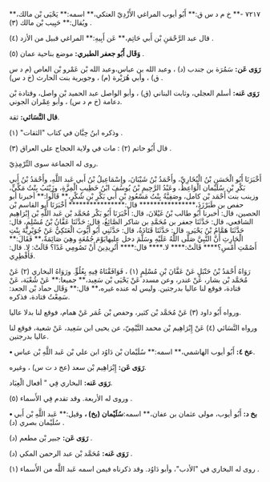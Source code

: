 ٧٢١٧ -** خ م د س ق:** أَبُو أيوب المراغي الأَزْدِيّ العتكي،** اسمه:** يَحْيَى بْن مالك،** ويُقال:** حَبِيب بْن مالك (٣) .

قال عبد الرَّحْمَنِ بْن أَبي حَاتِم،** عَن أَبِيهِ:** المراغي قبيل من الأزد (٤) .

**وَقَال أَبُو جعفر الطبري:** موضع بناحية عمان (٥) .

**رَوَى عَن:** سَمُرَة بن جندب (د) ، وعبد الله بن عباس،وعبد الله بْن عَمْرو بْن العاص (م د س ق) ، وأبي هُرَيْرة (م) ، وجويرية بنت الحارث (خ د س) .

**رَوَى عَنه:** أسلم العجلي، وثابت البناني (ق) ، وأبو الواصل عبد الحميد بْن واصل، وقتادة بْن دعامة (خ م د س) ، وأبو عِمْران الجوني.

**قال النَّسَائي:** ثقة.

وذكره ابنُ حِبَّان في كتاب "الثقات" (١) .

قال أَبُو حاتم (٢) : مات في ولاية الحجاج على العراق (٣) .

روى له الجماعة سوى التِّرْمِذِيّ.

أَخْبَرَنَا أَبُو الْحَسَنِ بْنُ الْبُخَارِيِّ، وأَحْمَدُ بْنُ شَيْبَانَ، وإِسْمَاعِيلُ بْنُ أَبي عَبد اللَّهِ، وأَحْمَدُ بْنُ أَبي بَكْرِ بْنِ سُلَيْمان الْوَاعِظُ، وعَبْدُ الرَّحِيمِ بْنُ يُوسُفَ ابْنُ خَطِيبِ الْمِزَّةِ، وزَيْنَبُ بِنْتُ مَكِّيٍّ، وزينب بنت أَحْمَد بْن كامل، وصَفِيَّةُ بِنْتُ مَسْعُودِ بْنِ أَبي بَكْرِ بْنِ شُكْرٍ،** قَالُوا:** أخبرنا أبو حفص بن طَبَرْزَذَ،**************** قال:**************** أَخْبَرَنَا أبو القاسم بْن الحصين، قال: أخبرنا أَبُو طالب بْنُ غَيْلانَ، قال: أَخْبَرَنَا أَبُو بَكْر مُحَمَّد بْن عَبد اللَّهِ بْن إِبْرَاهِيم الشافعي، قال: حَدَّثَنَا جعفر بن مُحَمَّدِ بن شاكر الصَّائِغُ، قال: حَدَّثَنَا عَفَّانُ بْنُ مُسْلِمٍ، قال: حَدَّثَنَا هَمَّامُ بْنُ يَحْيَى، قال: حَدَّثَنَا قَتَادَةُ، قال: حَدَّثَنِي أَبُو أَيُّوبَ الْعَتَكِيُّ عَنْ جُوَيْرِيَّةَ بِنْتِ الْحَارِثِ أَنَّ النَّبِيَّ صَلَّى اللَّهُ عَلَيْهِ وسَلَّمَ دخل عليهايَوْمَ جُمُعَةٍ وهِيَ صَائِمَةٌ،** فَقَالَ:** أَصُمْتِ أَمْسِ؟**** قَالَتْ:**** لا.**** قال:**** أَتُرِيدِينَ أَنْ تَصُومِي غَدًا؟ قَالَتْ: لا. قال: فَأَفْطِرِي.

رَوَاهُ أَحْمَدُ بْنُ حَنْبَلٍ عَنْ عَفَّانَ بْنِ مُسْلِمٍ (١) ، فَوَافَقْنَاهُ فِيهِ بِعُلُوٍّ. ورَوَاهُ البخاري (٢) عَنْ مُحَمَّد بْن بشار، عَنْ غندر، وعن مسدد عَنْ يَحْيَى بْن سَعِيد،** جميعا:** عَنْ شُعْبَة، عَنْ قتادة، فوقع لنا عاليا بدرجتين. وليس له عنده غيره،** قال:** وَقَال حماد بْن الجعد: سَمِعْتُ قتادة، فذكره.

ورواه أَبُو داود (٣) عَنْ مُحَمَّد بْن كثير، وحفص بْن عُمَر عَنْ همام، فوقع لنا بدلا عاليا.

ورواه النَّسَائي (٤) عَنْ إِبْرَاهِيم بْن محمد التَّيْمِيّ، عن يحيى ابن سَعِيد، عَنْ شعبة، فوقع لنا عاليا بدرجتين.

**• عخ ٤:** أَبُو أيوب الهاشمي،** اسمه:** سُلَيْمان بْن دَاوُد ابن علي بْن عَبد اللَّهِ بْن عباس.

**رَوَى عَن:** إِبْرَاهِيم بْن سعد (عخ د ت س) ، وغيره.

**رَوَى عَنه:** البخاري فِي " أفعال الْعِبَاد.

وروى له الأربعة. وقد تقدم فِي الأَسماء (٥) .

**• بخ د:** أَبُو أيوب، مولى عثمان بن عفان،** اسمه:**سُلَيْمان (بخ) ،** وقيل:** عَبد اللَّهِ بْن أَبي سُلَيْمان بصري (د) .

**رَوَى عَن:** جبير بْن مطعم (د) .

**رَوَى عَنه:** مُحَمَّد بْن عبد الرحمن المكي (د) .

روى له البخاري في "الأدب"، وأبو دَاوُد. وقد ذكرناه فيمن اسمه عَبد اللَّه من الأَسماء (١) .